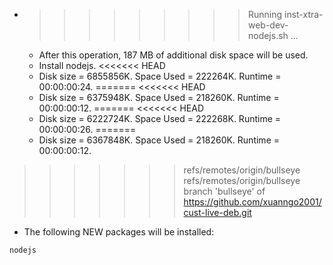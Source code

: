 * >>>>>>>>> Running inst-xtra-web-dev-nodejs.sh ...
  * After this operation, 187 MB of additional disk space will be used.
  * Install nodejs.
<<<<<<< HEAD
  * Disk size = 6855856K. Space Used = 222264K. Runtime = 00:00:00:24.
=======
<<<<<<< HEAD
  * Disk size = 6375948K. Space Used = 218260K. Runtime = 00:00:00:12.
=======
<<<<<<< HEAD
  * Disk size = 6222724K. Space Used = 222268K. Runtime = 00:00:00:26.
=======
  * Disk size = 6367848K. Space Used = 218260K. Runtime = 00:00:00:12.
>>>>>>> refs/remotes/origin/bullseye
>>>>>>> refs/remotes/origin/bullseye
>>>>>>> branch 'bullseye' of https://github.com/xuanngo2001/cust-live-deb.git
  * The following NEW packages will be installed:
  ```bash
nodejs
  ```
